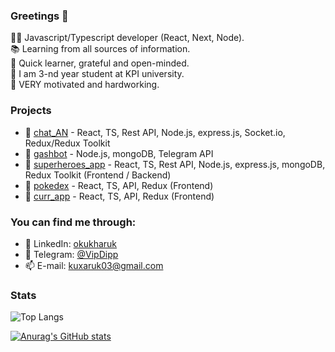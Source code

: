 ### Greetings 👋

👨‍💻 Javascript/Typescript developer (React, Next, Node).  
📚 Learning from all sources of information.  
🧐 Quick learner, grateful and open-minded.  
🧠 I am 3-nd year student at KPI university.  
🔨 VERY motivated and hardworking.



### Projects
 - 💬 [chat_AN](https://chat-an0n.herokuapp.com/) - React, TS, Rest API, Node.js, express.js, Socket.io, Redux/Redux Toolkit
 - 🤖 [gashbot](https://github.com/okukharuk/gashbot) - Node.js, mongoDB, Telegram API
 - 📝 [superheroes_app](https://dipp-superheroes-app.herokuapp.com/) - React, TS, Rest API, Node.js, express.js, mongoDB, Redux Toolkit (Frontend / Backend)
 - 🐾 [pokedex](https://okukharuk.github.io/pokedex) - React, TS, API, Redux (Frontend)
 - 💸 [curr_app](https://okukharuk.github.io/curr_app) - React, TS, API, Redux (Frontend)
 
 
 
### You can find me through:

- 🔗 LinkedIn: [okukharuk](https://www.linkedin.com/in/okukharuk)
- 💬 Telegram: [@VipDipp](https://telegram.me/VipDipp)
- 📫 E-mail: kuxaruk03@gmail.com  
  
  
  
### Stats

![Top Langs](https://github-readme-stats.vercel.app/api/top-langs/?username=okukharuk&theme=chartreuse-dark&layout=compact)

[![Anurag's GitHub stats](https://github-readme-stats.vercel.app/api?username=okukharuk&count_private=true&hide=stars,issues&theme=tokyonight)](https://github.com/anuraghazra/github-readme-stats)
